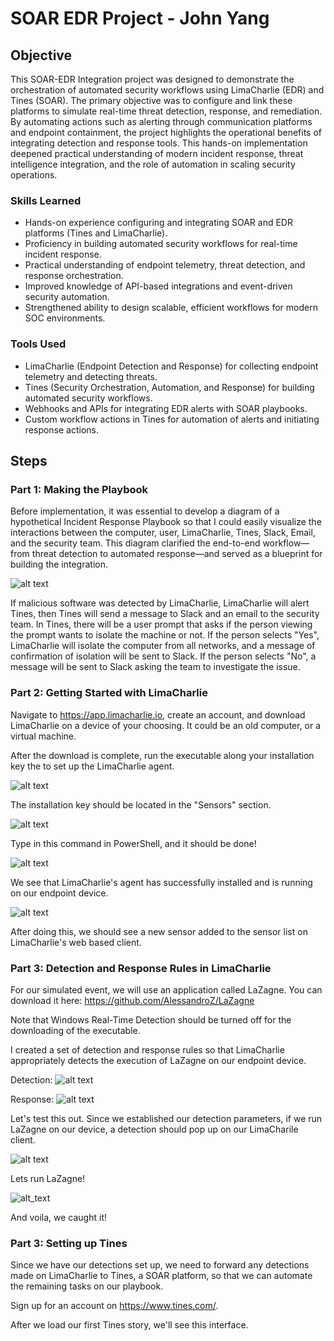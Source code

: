 # SOAR EDR Project - John Yang

## Objective

This SOAR-EDR Integration project was designed to demonstrate the orchestration of automated security workflows using LimaCharlie (EDR) and Tines (SOAR). The primary objective was to configure and link these platforms to simulate real-time threat detection, response, and remediation. By automating actions such as alerting through communication platforms and endpoint containment, the project highlights the operational benefits of integrating detection and response tools. This hands-on implementation deepened practical understanding of modern incident response, threat intelligence integration, and the role of automation in scaling security operations.

### Skills Learned

- Hands-on experience configuring and integrating SOAR and EDR platforms (Tines and LimaCharlie).
- Proficiency in building automated security workflows for real-time incident response.
- Practical understanding of endpoint telemetry, threat detection, and response orchestration.
- Improved knowledge of API-based integrations and event-driven security automation.
- Strengthened ability to design scalable, efficient workflows for modern SOC environments.

### Tools Used

- LimaCharlie (Endpoint Detection and Response) for collecting endpoint telemetry and detecting threats.
- Tines (Security Orchestration, Automation, and Response) for building automated security workflows.
- Webhooks and APIs for integrating EDR alerts with SOAR playbooks.
- Custom workflow actions in Tines for automation of alerts and initiating response actions.
  
## Steps

### Part 1: Making the Playbook

Before implementation, it was essential to develop a diagram of a hypothetical Incident Response Playbook so that I could easily visualize the interactions between the computer, user, LimaCharlie, Tines, Slack, Email, and the security team. This diagram clarified the end-to-end workflow—from threat detection to automated response—and served as a blueprint for building the integration.

![alt text](Playbook.jpg)

If malicious software was detected by LimaCharlie, LimaCharlie will alert Tines, then Tines will send a message to Slack and an email to the security team. In Tines, there will be a user prompt that asks if the person viewing the prompt wants to isolate the machine or not. If the person selects "Yes", LimaCharlie will isolate the computer from all networks, and a message of confirmation of isolation will be sent to Slack. If the person selects "No", a message will be sent to Slack asking the team to investigate the issue.

### Part 2: Getting Started with LimaCharlie

Navigate to https://app.limacharlie.io, create an account, and download LimaCharlie on a device of your choosing. It could be an old computer, or a virtual machine. 

After the download is complete, run the executable along your installation key the to set up the LimaCharlie agent.

![alt text](InstallationKey.jpg)

The installation key should be located in the "Sensors" section.

![alt text](Installed.jpg)

Type in this command in PowerShell, and it should be done!

![alt text](Services.jpg)

We see that LimaCharlie's agent has successfully installed and is running on our endpoint device.

![alt text](Added.jpg)

After doing this, we should see a new sensor added to the sensor list on LimaCharlie's web based client. 

### Part 3: Detection and Response Rules in LimaCharlie

For our simulated event, we will use an application called LaZagne. You can download it here: https://github.com/AlessandroZ/LaZagne

Note that Windows Real-Time Detection should be turned off for the downloading of the executable.

I created a set of detection and response rules so that LimaCharlie appropriately detects the execution of LaZagne on our endpoint device.

Detection: ![alt text](Detect.jpg)

Response: ![alt text](Response.jpg)

Let's test this out. Since we established our detection parameters, if we run LaZagne on our device, a detection should pop up on our LimaCharile client.

![alt text](LaZagneRun.jpg)

Lets run LaZagne!

![alt_text](Detected.jpg)

And voila, we caught it!

### Part 3: Setting up Tines

Since we have our detections set up, we need to forward any detections made on LimaCharlie to Tines, a SOAR platform, so that we can automate the remaining tasks on our playbook.

Sign up for an account on https://www.tines.com/.

After we load our first Tines story, we'll see this interface.







